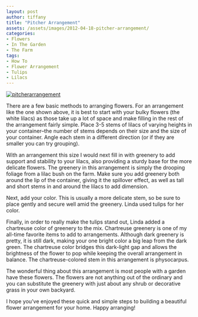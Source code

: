 ```yaml
---
layout: post
author: tiffany
title: "Pitcher Arrangement"
assets: /assets/images/2012-04-18-pitcher-arrangement/
categories: 
- Flowers
- In The Garden
- The Farm
tags: 
- How To
- Flower Arrangement
- Tulips
- Lilacs
---
```


[![](jekyll_uploads/2012/04/pitcherarrangement.jpg "pitcherarrangement")](http://www.sweetpeonies.com/2012/04/pitcher-arrangement/pitcherarrangement/)

There are a few basic methods to arranging flowers. For an arrangement like the one shown above, it is best to start with your bulky flowers (the white lilacs) as those take up a lot of space and make filling in the rest of the arrangement fairly simple. Place 3-5 stems of lilacs of varying heights in your container–the number of stems depends on their size and the size of your container. Angle each stem in a different direction (or if they are smaller you can try grouping).

With an arrangement this size I would next fill in with greenery to add support and stability to your lilacs, also providing a sturdy base for the more delicate flowers. The greenery in this arrangement is simply the drooping foliage from a lilac bush on the farm. Make sure you add greenery both around the lip of the container, giving it the spillover effect, as well as tall and short stems in and around the lilacs to add dimension.

Next, add your color. This is usually a more delicate stem, so be sure to place gently and secure well amid the greenery. Linda used tulips for her color.

Finally, in order to really make the tulips stand out, Linda added a chartreuse color of greenery to the mix. Chartreuse greenery is one of my all-time favorite items to add to arrangements. Although dark greenery is pretty, it is still dark, making your one bright color a big leap from the dark green. The chartreuse color bridges this dark-light gap and allows the brightness of the flower to pop while keeping the overall arrangement in balance. The chartreuse-colored stem in this arrangement is physocarpus.

The wonderful thing about this arrangement is most people with a garden have these flowers. The flowers are not anything out of the ordinary and you can substitute the greenery with just about any shrub or decorative grass in your own backyard.

I hope you’ve enjoyed these quick and simple steps to building a beautiful flower arrangement for your home. Happy arranging!